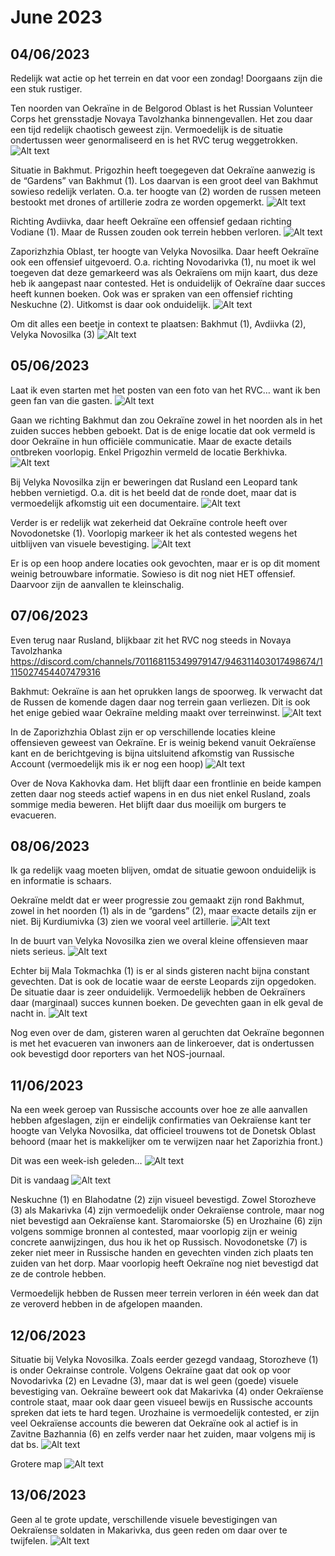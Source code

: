 # June 2023

## 04/06/2023
Redelijk wat actie op het terrein en dat voor een zondag! Doorgaans zijn die een stuk rustiger.

Ten noorden van Oekraïne in de Belgorod Oblast is het Russian Volunteer Corps het grensstadje Novaya Tavolzhanka binnengevallen. Het zou daar een tijd redelijk chaotisch geweest zijn. Vermoedelijk is de situatie ondertussen weer genormaliseerd en is het RVC terug weggetrokken.
![Alt text](2023-06-Media/20230604a.png)

Situatie in Bakhmut. Prigozhin heeft toegegeven dat Oekraïne aanwezig is de “Gardens” van Bakhmut (1). Los daarvan is een groot deel van Bakhmut sowieso redelijk verlaten. O.a. ter hoogte van (2) worden de russen meteen bestookt met drones of artillerie zodra ze worden opgemerkt.
![Alt text](2023-06-Media/20230604b.png)

Richting Avdiivka, daar heeft Oekraïne een offensief gedaan richting Vodiane (1). Maar de Russen zouden ook terrein hebben verloren.
![Alt text](2023-06-Media/20230604c.png)

Zaporizhzhia Oblast, ter hoogte van Velyka Novosilka. Daar heeft Oekraïne ook een offensief uitgevoerd. O.a. richting Novodarivka (1), nu moet ik wel toegeven dat deze gemarkeerd was als Oekraïens om mijn kaart, dus deze heb ik aangepast naar contested. Het is onduidelijk of Oekraïne daar succes heeft kunnen boeken. Ook was er spraken van een offensief richting Neskuchne (2). Uitkomst is daar ook onduidelijk.
![Alt text](2023-06-Media/20230604d.png)

Om dit alles een beetje in context te plaatsen: Bakhmut (1), Avdiivka (2), Velyka Novosilka (3)
![Alt text](2023-06-Media/20230604e.png)

## 05/06/2023

Laat ik even starten met het posten van een foto van het RVC… want ik ben geen fan van die gasten.
![Alt text](2023-06-Media/20230605a.jpg)

Gaan we richting Bakhmut dan zou Oekraïne zowel in het noorden als in het zuiden succes hebben geboekt. Dat is de enige locatie dat ook vermeld is door Oekraïne in hun officiële communicatie. Maar de exacte details ontbreken voorlopig. Enkel Prigozhin vermeld de locatie Berkhivka.
![Alt text](2023-06-Media/20230605c.png)

Bij Velyka Novosilka zijn er beweringen dat Rusland een Leopard tank hebben vernietigd. O.a. dit is het beeld dat de ronde doet, maar dat is vermoedelijk afkomstig uit een documentaire.
![Alt text](2023-06-Media/20230605b.jpg)

Verder is er redelijk wat zekerheid dat Oekraïne controle heeft over Novodonetske (1). Voorlopig markeer ik het als contested wegens het uitblijven van visuele bevestiging.
![Alt text](2023-06-Media/20230605d.png)

Er is op een hoop andere locaties ook gevochten, maar er is op dit moment weinig betrouwbare informatie. Sowieso is dit nog niet HET offensief. Daarvoor zijn de aanvallen te kleinschalig.

## 07/06/2023

Even terug naar Rusland, blijkbaar zit het RVC nog steeds in Novaya Tavolzhanka
https://discord.com/channels/701168115349979147/946311403017498674/1115027454407479316

Bakhmut: Oekraïne is aan het oprukken langs de spoorweg. Ik verwacht dat de Russen de komende dagen daar nog terrein gaan verliezen. Dit is ook het enige gebied waar Oekraïne melding maakt over terreinwinst.
![Alt text](2023-06-Media/20230607a.png)

In de Zaporizhzhia Oblast zijn er op verschillende locaties kleine offensieven geweest van Oekraïne. Er is weinig bekend vanuit Oekraïense kant en de berichtgeving is bijna uitsluitend afkomstig van Russische Account (vermoedelijk mis ik er nog een hoop)
![Alt text](2023-06-Media/20230607b.png)

Over de Nova Kakhovka dam. Het blijft daar een frontlinie en beide kampen zetten daar nog steeds actief wapens in en dus niet enkel Rusland, zoals sommige media beweren. Het blijft daar dus moeilijk om burgers te evacueren. 

## 08/06/2023

Ik ga redelijk vaag moeten blijven, omdat de situatie gewoon onduidelijk is en informatie is schaars.

Oekraïne meldt dat er weer progressie zou gemaakt zijn rond Bakhmut, zowel in het noorden (1) als in de “gardens” (2), maar exacte details zijn er niet. Bij Kurdiumivka (3) zien we vooral veel artillerie.
![Alt text](2023-06-Media/20230608a.png)

In de buurt van Velyka Novosilka zien we overal kleine offensieven maar niets serieus.
![Alt text](2023-06-Media/20230608b.png)

Echter bij Mala Tokmachka (1) is er al sinds gisteren nacht bijna constant gevechten. Dat is ook de locatie waar de eerste Leopards zijn opgedoken. De situatie daar is zeer onduidelijk. Vermoedelijk hebben de Oekraïners daar (marginaal) succes kunnen boeken. De gevechten gaan in elk geval de nacht in.
![Alt text](2023-06-Media/20230608c.png)

Nog even over de dam, gisteren waren al geruchten dat Oekraïne begonnen is met het evacueren van inwoners aan de linkeroever, dat is ondertussen ook bevestigd door reporters van het NOS-journaal.

## 11/06/2023

Na een week geroep van Russische accounts over hoe ze alle aanvallen hebben afgeslagen, zijn er eindelijk confirmaties van Oekraïense kant ter hoogte van Velyka Novosilka, dat officieel trouwens tot de Donetsk Oblast behoord (maar het is makkelijker om te verwijzen naar het Zaporizhia front.)

Dit was een week-ish geleden…
![Alt text](2023-06-Media/20230611a.png)

Dit is vandaag
![Alt text](2023-06-Media/20230611b.png)

Neskuchne (1) en Blahodatne (2) zijn visueel bevestigd. Zowel Storozheve (3) als Makarivka (4) zijn vermoedelijk onder Oekraïense controle, maar nog niet bevestigd aan Oekraïense kant. Staromaiorske (5) en Urozhaine (6) zijn volgens sommige bronnen al contested, maar voorlopig zijn er weinig concrete aanwijzingen, dus hou ik het op Russisch. Novodonetske (7) is zeker niet meer in Russische handen en gevechten vinden zich plaats ten zuiden van het dorp. Maar voorlopig heeft Oekraïne nog niet bevestigd dat ze de controle hebben.

Vermoedelijk hebben de Russen meer terrein verloren in één week dan dat ze veroverd hebben in de afgelopen maanden.

## 12/06/2023

Situatie bij Velyka Novosilka. Zoals eerder gezegd vandaag, Storozheve (1) is onder Oekrainse controle. Volgens Oekraïne gaat dat ook op voor Novodarivka (2) en Levadne (3), maar dat is wel geen (goede) visuele bevestiging van. Oekraïne beweert ook dat Makarivka (4) onder Oekraïense controle staat, maar ook daar geen visueel bewijs en Russische accounts spreken dat iets te hard tegen. Urozhaine is vermoedelijk contested, er zijn veel Oekraïense accounts die beweren dat Oekraïne ook al actief is in Zavitne Bazhannia (6) en zelfs verder naar het zuiden, maar volgens mij is dat bs.
![Alt text](2023-06-Media/20230612a.png)

Grotere map
![Alt text](2023-06-Media/20230612b.png)

## 13/06/2023

Geen al te grote update, verschillende visuele bevestigingen van Oekraïense soldaten in Makarivka, dus geen reden om daar over te twijfelen.
![Alt text](2023-06-Media/20230613a.png)
